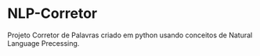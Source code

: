 # NLP-Corretor
Projeto Corretor de Palavras criado em python usando conceitos de Natural Language Precessing.
